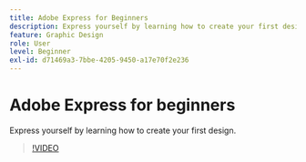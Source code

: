 ```yaml
---
title: Adobe Express for Beginners
description: Express yourself by learning how to create your first design
feature: Graphic Design
role: User
level: Beginner
exl-id: d71469a3-7bbe-4205-9450-a17e70f2e236
---
```

# Adobe Express for beginners

Express yourself by learning how to create your first design.

>[!VIDEO](https://video.tv.adobe.com/v/3420225?quality=12&learn=on&hidetitle=true)

